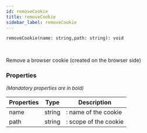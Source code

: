 ```yaml
---
id: removeCookie
title: removeCookie
sidebar_label: removeCookie
---
```


```tsx
removeCookie(name: string,path: string): void
```
<br/>

Remove a browser cookie (created on the browser side)

### Properties

<font size="2"><i>(Mandatory properties are in bold)</i></font>

| Properties | Type | Description |
| --------- | ---- | ----------- |
| name | string | : name of the cookie |
| path | string | : scope of the cookie |
